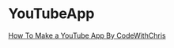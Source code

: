 # YouTubeApp

[How To Make a YouTube App By CodeWithChris](https://www.youtube.com/watch?v=7dGu8IJM_zY&list=PLMRqhzcHGw1aLoz4pM_Mg2TewmJcMg9ua)
